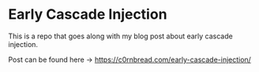 # Early Cascade Injection
This is a repo that goes along with my blog post about early cascade injection.

Post can be found here -> https://c0rnbread.com/early-cascade-injection/
